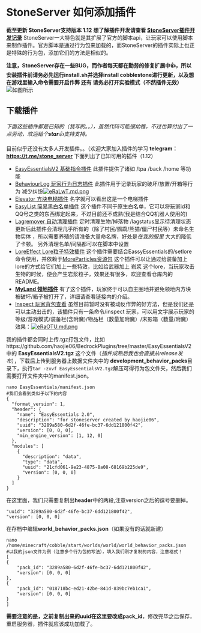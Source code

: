 # StoneServer 如何添加插件
**截至更新 StoneServer支持版本 1.12**
**想了解插件开发请查看 [StoneServer插件开发记录](https://www.haojie06.me/2019/09/21/StoneServer%E6%8F%92%E4%BB%B6%E5%BC%80%E5%8F%91/)**
StoneServer一大特色就是其扩展了官方的脚本api，让玩家可以使用脚本来制作插件。官方脚本是通过行为包来加载的，而StoneServer的插件实际上也正是特殊的行为包，添加它们的方法是相似的。

**注意，StoneServer存在一些BUG，而作者每天都在勤劳的修复扩展中👍，所以安装插件前请务必先运行install.sh并选择install cobblestone进行更新，以及想在游戏里输入命令需要开启作弊 还有 请务必打开实验模式（不然插件无效）**
![如图所示](https://s2.ax1x.com/2019/07/29/e86wKP.th.png)

## 下载插件
*下面这些插件都是已知的（我写的。。），虽然代码可能很幼稚，不过也算付出了一点劳动，欢迎给个**star**👍支持支持。*

目前似乎还没有太多人开发插件。。（欢迎大家加入插件的学习 **telegram：https://t.me/stone_server**
下面列出了已知可用的插件（1.12）
- [EasyEssentialsV2 基础指令插件](https://github.com/haojie06/BedrockPlugins/tree/master/EasyEssentialsV2)
此插件提供了诸如 /tpa /back /home 等功能
- [BehaviourLog 玩家行为日志插件](https://github.com/haojie06/BedrockPlugins/tree/master/BehaviourLog)
此插件用于记录玩家的破坏/放置/开箱等行为 减少纠纷[![eRaLwT.md.png](https://s2.ax1x.com/2019/08/05/eRaLwT.md.png)](https://imgchr.com/i/eRaLwT)
- [Elevator 方块电梯插件](https://github.com/haojie06/BedrockPlugins/tree/master/Elevator)
名字就可以看出这是一个电梯插件
- [EasyList 简易黑白名单插件](https://github.com/haojie06/BedrockPlugins/tree/master/EasyList)
这个插件不同于原生白名单，它可以将玩家id和QQ号之类的东西绑定起来，不过目前还不成熟(我是结合QQ机器人使用的)
- [Lagremover 自动清理插件](https://github.com/haojie06/BedrockPlugins/tree/master/LagRemover)
定时清理生物/掉落物 /lagstatus显示待清理状态 更新后此插件会清理几乎所有的（除了村民/鹦鹉/熊猫/僵尸村民等）未命名生物实体
，所以需要养殖的请准备大量命名牌，好处是*在我的服里* 大大的降低了卡顿。 另外清理名单/间隔都可以在脚本中设置
- [LoreEffect Lore粒子特效插件](https://github.com/haojie06/BedrockPlugins/tree/master/LoreEffect)
  这个插件需要结合EassyEssentials的/setlore命令使用，并依赖于[MoreParticles资源包](https://mcpedl.com/more-particles-add-on/) 这个插件可以让通过给装备加上lore的方式给它们加上一些特效，比如给武器加上 岩浆 这个lore，当玩家攻击生物的时候，便会产生岩浆粒子，效果还有很多，欢迎查看仓库内的README。
- [**MyLand 领地插件**](https://github.com/haojie06/BedrockPlugins/tree/master/MyLand)
  有了这个插件，玩家终于可以自主圈地并避免领地内方块被破坏/箱子被打开了，详细请查看链接内的介绍。
- [Inspect 玩家背包查看](https://github.com/haojie06/BedrockPlugins/tree/master/Inspect) 虽然目前暂时没有被动反作弊的好方法，但是我们还是可以主动出击的，该插件只有一条命令/inspect 玩家，可以用文字展示玩家的等级/游戏模式/装备栏(含附魔)/物品栏（数量加附魔）/末影箱（数量/附魔）
效果：[![eRaOTU.md.png](https://s2.ax1x.com/2019/08/05/eRaOTU.md.png)](https://imgchr.com/i/eRaOTU)




我的插件都会同时上传.tgz打包文件，比如https://github.com/haojie06/BedrockPlugins/tree/master/EasyEssentialsV2 中的 **EasyEssentialsV2.tgz** 这个文件（*插件成熟后我也会直接从release发布*），下载后上传到服务器上数据文件夹中的 **development_behavior_packs**目录下，执行`tar -zxvf EasyEssentialsV2.tgz`解压可得行为包文件夹，然后我们需要打开文件夹中的manifest.json。
```
nano EasyEssentials/manifest.json
#我们会看到类似于以下的内容
{
  "format_version": 1,
  "header": {
    "name": "EasyEssentials 2.0",
    "description": "for stoneserver created by haojie06",
    "uuid": "3289a580-6d2f-46fe-bc37-6dd121800f42",
    "version": [0, 0, 0],
    "min_engine_version": [1, 12, 0]
  },
  "modules": [
    {
      "description": "data",
      "type": "data",
      "uuid": "21cfd061-9e23-4875-8a08-68169b225de9",
      "version": [0, 0, 0]
    }
  ]
}
```

在这里面，我们只需要复制出**header**中的两段,注意version之后的逗号要删掉。
```
"uuid": "3289a580-6d2f-46fe-bc37-6dd121800f42",
"version": [0, 0, 0]
```
在存档中编辑**world_behavior_packs.json**（如果没有的话就新建）
```
nano /home/minecraft/cobble/start/worlds/world/world_behavior_packs.json
#以我的json文件为例（注意多个行为包的写法），填入我们刚才复制的内容，注意格式！
[
{
    "pack_id": "3289a580-6d2f-46fe-bc37-6dd121800f42",
    "version": [0, 0, 0]
},
{
    "pack_id": "018718bc-ed21-42be-841d-839bc7eb1ca1",
    "version": [0, 0, 0]
}
]
```
**需要注意的是，之前复制出来的uuid在这里要改成pack_id**，修改完毕之后保存，重启服务器，插件就应该成功加载了。
